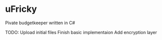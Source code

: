 # uFricky
Pivate budgetkeeper written in C#

TODO:
  Upload initial files
  Finish basic implementaion
  Add encryption layer

